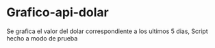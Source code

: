 # Grafico-api-dolar
Se grafica el valor del dolar correspondiente a los ultimos 5 dias, Script hecho a modo de prueba
